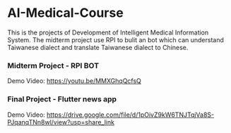 # AI-Medical-Course

This is the projects of Development of Intelligent Medical Information System. The midterm project use RPI to bulit an bot which can understand Taiwanese dialect and translate  Taiwanese dialect to Chinese.
### Midterm Project - RPI BOT
Demo Video: https://youtu.be/MMXGhqQcfsQ

### Final Project - Flutter news app
Demo Video: https://drive.google.com/file/d/1pOivZ9kW6TNJTqjVa8S-PJqanqTNn8wl/view?usp=share_link
